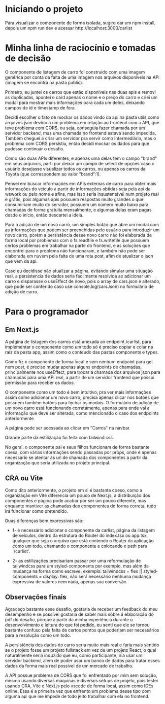 # Iniciando o projeto

Para visualizar o componente de forma isolada, sugiro dar um npm install, depois um npm run dev e acessar http://localhost:3000/carlist

# Minha linha de raciocínio e tomadas de decisão

O componente de listagem de carro foi construido com uma imagem genérica por conta da falta de uma imagem nos arquivos disponíveis na API (imagem se encontra na pasta public).

Primeiro, eu juntei os carros que estão disponíveis nas duas apis e removi as duplicadas, apontei o card apenas o nome e o preço do carro e criei um modal para mostrar mais informações para cada um deles, deixando campos de id e timestamp de fora.

Decidi escolher o fato de mockar os dados vindo da api na pasta utils como arquivos json devido a um problema em relação ao frontend com a API, que teve problema com CORS, ou seja, conseguia fazer chamada por um servidor backend, mas uma chamada no frontend estava sendo impedida. Também cheguei a criar um servidor pra servir como intermediário, mas o problema com CORS persistiu, então decidi mockar os dados para que pudesse continuar o desafio.

Como são duas APIs diferentes, e apenas uma delas tem o campo "brand" em seus arquivos, parti por deixar um campo de select de opções caso o usuário desejasse visualizar todos os carros, ou apenas os carros da Toyota (que correspondem ao valor "brand":1).

Pensei em buscar informações em APIs externas de carro para obter mais informações do veículo a partir de informações obtidas seja pela api da wswork ou pelo nome e afins, mas isso seria insustentável num projeto real e grátis, pois algumas apis possuem respostas muito grandes o que consumiriam muito do servidor, possuem um número muito baixo para chamadas de forma gratuita mensalmente, e algumas delas eram pagas desde o início, então descartei a ideia.

Para a adição de um novo carro, um simples botão que abre um modal com as informações que podem ser preenchidas pelo usuário para introduzir um novo carro, porém a persistência desse novo carro não foi elaborada de forma local por problemas com o fs.readfile e fs.writefile que possuem certos problemas em trabalhar na parte do frontend, e as soluções que encontrei para o problema não funcionaram, e também não pode ser elaborada em nuvem pela falta de uma rota post, afim de atualizar o json que vem da api.

Caso eu decidisse não atualizar a página, evitando simular uma situação real, a persistencia de dados seria facilmente resolvida ao adicionar um carro e disparasse o useEffect de novo, pois o array de cars.json é alterado, que pode ser conferido caso use console.log(carsJson) no formulário de adição de carro.

# Para o programador

## Em Next.js

A página de listagem dos carros está anexada ao endpoint /carlist, para implementar o componente como um todo só é preciso copiar e colar na raiz da pasta app, assim como o conteudo das pastas components e types.

Como fiz o componente de forma local e sem nenhum endpoint para get nem post, é preciso mudar apenas alguns endpoints de chamadas, principalmente nos useEffect, para trocar a chamada dos arquivos json para chamadas para uma API real, a partir de um servidor frontend que possui permissão para receber os dados.

O componente como um todo é bem intuitivo, pra ver mais informações assim como adicionar um novo carro, precisa apenas clicar nos botões que possuem também botões para fechar os modais. O formulário de adição de um novo carro está funcionando corretamente, apenas para onde vai a informação que deve ser alterada, como mencionado o caso dos endpoints anteriormente

A página pode ser acessada ao clicar em "Carros" na navbar.

Grande parte da estilização foi feita com tailwind css.

No geral, o componente pai e seus filhos funcionam de forma bastante coesa, com várias informações sendo passadas por props, onde é apenas necessário se atentar às url de chamada dos componentes a partir da organização que seria utilizada no projeto principal.

## CRA ou Vite

Como dito anteriormente, o projeto em si é bastante coeso, como a organização em Vite diferencia um pouco de Next.js, a distribuição dos componentes e página pode acabar por ser um pouco diferente, mas enquanto mantiver as chamadas dos componentes de forma correta, tudo irá funcionar como pretendido.

Duas diferenças bem expressivas são:

- 1- é necessário adicionar o componente da carlist, página da listagem de veículos, dentro da estrutura do Router do index.tsx ou app.tsx, qualquer que seja o arquivo que está contendo o Router da aplicação como um todo, chamando o componente e colocando o path para '/carlist'.

- 2- as estilizações precisariam passar por uma reformulação de tailwindcss para um styled-components por exemplo, mas além da mudança na forma como escreve, exemplo: tailwindcss = flex || styled-components = display: flex, não será necessário nenhuma mudança expressiva de valores nem nada, apenas sua conversão.

## Observações finais

Agradeço bastante esse desafio, gostaria de receber um feedback do meu desempenho e se possível gostaria de saber mais sobre a elaboração do pdf do desafio, porque a partir da minha experiência durante o desenvolvimento e leitura do que foi pedido, eu senti que ele se tornou bastante confuso pela falta de certos pontos que poderiam ser necessários para a resolução como um todo.

A persistência dos dados do carro seria muito mais real e faria mais sentido se o projeto fosse um projeto fullstack em vez de um projeto React, o qual naturalmente seria induzido que eu, como participante, iria usar um servidor backend, além de poder usar um banco de dados para tratar esses dados da forma mais real possível de um mercado de trabalho.

A API possue problema de CORS que foi enfrentado por mim sem solução, mesmo usando diversas máquinas e diversos setups de projeto, pois testei usando CRA, Vite e Next.js pelo vscode de forma local, assim como IDEs online. Essa é a primeira vez que enfrento um problema desse tipo com alguma api que me impede de todo jeito trabalhar com ela no frontend.
